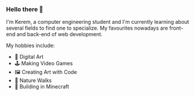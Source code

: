 <!-- # IMAGE BANNER HERE, 1500x500, """Hello there, I'm Kerem Kaya""" ? # -->

### Hello there 🤗

I'm Kerem, a computer engineering student and I'm currently learning about several fields to find one to specialize. My favourites nowadays are front-end and back-end of web development.

My hobbies include:
- 🎨 Digital Art
- 🕹 Making Video Games
- 🖼 Creating Art with Code
- 🌱 Nature Walks
- 🏯 Building in Minecraft


<!--
**Keratra/Keratra** is a ✨ _special_ ✨ repository because its `README.md` (this file) appears on your GitHub profile.

Here are some ideas to get you started:

- 🔭 I’m currently working on ...
- 🌱 I’m currently learning ...
- 👯 I’m looking to collaborate on ...
- 🤔 I’m looking for help with ...
- 💬 Ask me about ...
- 📫 How to reach me: ...
- 😄 Pronouns: ...
- ⚡ Fun fact: ...
-->
